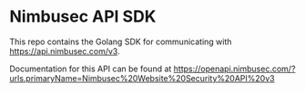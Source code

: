 # Nimbusec API SDK

This repo contains the Golang SDK for communicating with https://api.nimbusec.com/v3.

Documentation for this API can be found at https://openapi.nimbusec.com/?urls.primaryName=Nimbusec%20Website%20Security%20API%20v3